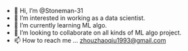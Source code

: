 - 👋 Hi, I’m @Stoneman-31
- 👀 I’m interested in working as a data scientist.
- 🌱 I’m currently learning ML algo.
- 💞️ I’m looking to collaborate on all kinds of ML algo project.
- 📫 How to reach me ... <zhouzhaoqiu1993@gmail.com>

<!---
Stoneman-31/Stoneman-31 is a ✨ special ✨ repository because its `README.md` (this file) appears on your GitHub profile.
You can click the Preview link to take a look at your changes.
--->
